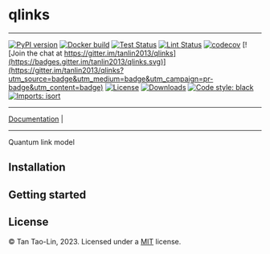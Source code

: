 # qlinks

_________________

[![PyPI version](https://badge.fury.io/py/qlinks.svg)](http://badge.fury.io/py/qlinks)
[![Docker build](https://github.com/tanlin2013/qlinks/actions/workflows/build.yml/badge.svg)](https://github.com/tanlin2013/qlinks/actions/workflows/build.yml)
[![Test Status](https://github.com/tanlin2013/qlinks/actions/workflows/test.yml/badge.svg)](https://github.com/tanlin2013/qlinks/actions/workflows/test.yml)
[![Lint Status](https://github.com/tanlin2013/qlinks/actions/workflows/lint.yml/badge.svg)](https://github.com/tanlin2013/qlinks/actions/workflows/lint.yml)
[![codecov](https://codecov.io/gh/tanlin2013/qlinks/branch/main/graph/badge.svg)](https://codecov.io/gh/tanlin2013/qlinks)
[![Join the chat at https://gitter.im/tanlin2013/qlinks](https://badges.gitter.im/tanlin2013/qlinks.svg)](https://gitter.im/tanlin2013/qlinks?utm_source=badge&utm_medium=badge&utm_campaign=pr-badge&utm_content=badge)
[![License](https://img.shields.io/github/license/mashape/apistatus.svg)](https://pypi.python.org/pypi/qlinks/)
[![Downloads](https://pepy.tech/badge/qlinks)](https://pepy.tech/project/qlinks)
[![Code style: black](https://img.shields.io/badge/code%20style-black-000000.svg)](https://github.com/psf/black)
[![Imports: isort](https://img.shields.io/badge/%20imports-isort-%231674b1?style=flat&labelColor=ef8336)](https://timothycrosley.github.io/isort/)
_________________

[Documentation](https://tanlin2013.github.io/qlinks/) |
_________________

Quantum link model

Installation
------------

Getting started
---------------

License
-------
© Tan Tao-Lin, 2023. Licensed under
a [MIT](https://github.com/tanlin2013/qlinks/master/LICENSE)
license.
